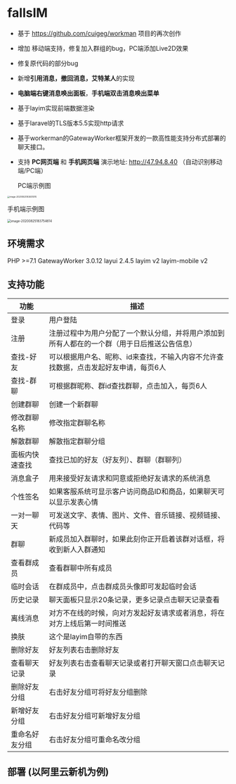 # fallsIM

* 基于 https://github.com/cuigeg/workman 项目的再次创作

* 增加 移动端支持，修复加入群组的bug，PC端添加Live2D效果

* 修复原代码的部分bug

* 新增**引用消息，撤回消息，艾特某人**的实现

* **电脑端右键消息唤出面板**，**手机端双击消息唤出菜单**

* 基于layim实现前端数据渲染

* 基于laravel的TLS版本5.5实现http请求

* 基于workerman的GatewayWorker框架开发的一款高性能支持分布式部署的聊天接口。

* 支持 **PC网页端** 和 **手机网页端** 演示地址: http://47.94.8.40  （自动识别移动端/PC端）

  PC端示例图

<img src="C:\Users\YuSang\AppData\Roaming\Typora\typora-user-images\image-20200825183651976.png" alt="image-20200825183651976" style="zoom: 33%;" />

手机端示例图    

  <img src="C:\Users\YuSang\AppData\Roaming\Typora\typora-user-images\image-20200825183754614.png" alt="image-20200825183754614" style="zoom:50%;" />

## 环境需求

PHP >=7.1
GatewayWorker 3.0.12
layui 2.4.5
layim v2
layim-mobile v2

## 支持功能

| 功能           | 描述                                                         |
| -------------- | ------------------------------------------------------------ |
| 登录           | 用户登陆                                                     |
| 注册           | 注册过程中为用户分配了一个默认分组，并将用户添加到所有人都在的一个群（用于日后推送公告信息） |
| 查找-好友      | 可以根据用户名、昵称、id来查找，不输入内容不允许查找数据，点击发起好友申请，每页6人 |
| 查找-群聊      | 可根据群昵称、群id查找群聊，点击加入，每页6人                |
| 创建群聊       | 创建一个新群聊                                               |
| 修改群聊名称   | 修改指定群聊名称                                             |
| 解散群聊       | 解散指定群聊分组                                             |
| 面板内快速查找 | 查找已加的好友（好友列）、群聊（群聊列）                     |
| 消息盒子       | 用来接受好友请求和同意或拒绝好友请求的系统消息               |
| 个性签名       | 如果客服系统可显示客户访问商品ID和商品，如果聊天可以显示发表心情 |
| 一对一聊天     | 可发送文字、表情、图片、文件、音乐链接、视频链接、代码等     |
| 群聊           | 新成员加入群聊时，如果此刻你正开启着该群对话框，将收到新人入群通知 |
| 查看群成员     | 查看群聊中所有成员                                           |
| 临时会话       | 在群成员中，点击群成员头像即可发起临时会话                   |
| 历史记录       | 聊天面板只显示20条记录，更多记录点击聊天记录查看             |
| 离线消息       | 对方不在线的时候，向对方发起好友请求或者消息，将在对方上线后第一时间推送 |
| 换肤           | 这个是layim自带的东西                                        |
| 删除好友       | 好友列表右击删除好友                                         |
| 查看聊天记录   | 好友列表右击查看聊天记录或者打开聊天窗口点击聊天记录         |
| 删除好友分组   | 右击好友分组可将好友分组删除                                 |
| 新增好友分组   | 右击好友分组可新增好友分组                                   |
| 重命名好友分组 | 右击好友分组可重命名改分组                                   |

## 部署 (以阿里云新机为例)

